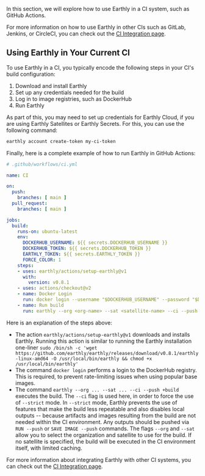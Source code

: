 In this section, we will explore how to use Earthly in a CI system, such as GitHub Actions.

For more information on how to use Earthly in other CIs such as GitLab, Jenkins, or CircleCI, you can check out the [CI Integration page](../ci-integration/overview.md).

## Using Earthly in Your Current CI

To use Earthly in a CI, you typically encode the following steps in your CI's build configuration:

1. Download and install Earthly
2. Set up any credentials needed for the build
3. Log in to image registries, such as DockerHub
4. Run Earthly

As part of this, you may need to set up credentials for Earthly Cloud, if you are using Earthly Satellites or Earthly Secrets. For this, you can use the following command:

```bash
earthly account create-token my-ci-token
```

Finally, here is a complete example of how to run Earthly in GitHub Actions:

```yaml
# .github/workflows/ci.yml

name: CI

on:
  push:
    branches: [ main ]
  pull_request:
    branches: [ main ]

jobs:
  build:
    runs-on: ubuntu-latest
    env:
      DOCKERHUB_USERNAME: ${{ secrets.DOCKERHUB_USERNAME }}
      DOCKERHUB_TOKEN: ${{ secrets.DOCKERHUB_TOKEN }}
      EARTHLY_TOKEN: ${{ secrets.EARTHLY_TOKEN }}
      FORCE_COLOR: 1
    steps:
    - uses: earthly/actions/setup-earthly@v1
      with:
        version: v0.8.1
    - uses: actions/checkout@v2
    - name: Docker Login
      run: docker login --username "$DOCKERHUB_USERNAME" --password "$DOCKERHUB_TOKEN"
    - name: Run build
      run: earthly --org <org-name> --sat <satellite-name> --ci --push +build
```

Here is an explanation of the steps above:

* The action `earthly/actions/setup-earthly@v1` downloads and installs Earthly. Running this action is similar to running the Earthly installation one-liner `sudo /bin/sh -c 'wget https://github.com/earthly/earthly/releases/download/v0.8.1/earthly-linux-amd64 -O /usr/local/bin/earthly && chmod +x /usr/local/bin/earthly'`
* The command `docker login` performs a login to the DockerHub registry. This is required, to prevent rate-limiting issues when using popular base images.
* The command `earthly --org ... --sat ... --ci --push +build` executes the build. The `--ci` flag is used here, in order to force the use of `--strict` mode. In `--strict` mode, Earthly prevents the use of features that make the build less repeatable and also disables local outputs -- because artifacts and images resulting from the build are not needed within the CI environment. Any outputs should be pushed via `RUN --push` or `SAVE IMAGE --push` commands. The flags `--org` and `--sat` allow you to select the organization and satellite to use for the build. If no satellite is specified, the build will be executed in the CI environment itself, with limited caching.

For more information about integrating Earthly with other CI systems, you can check out the [CI Integration page](../ci-integration/overview.md).
